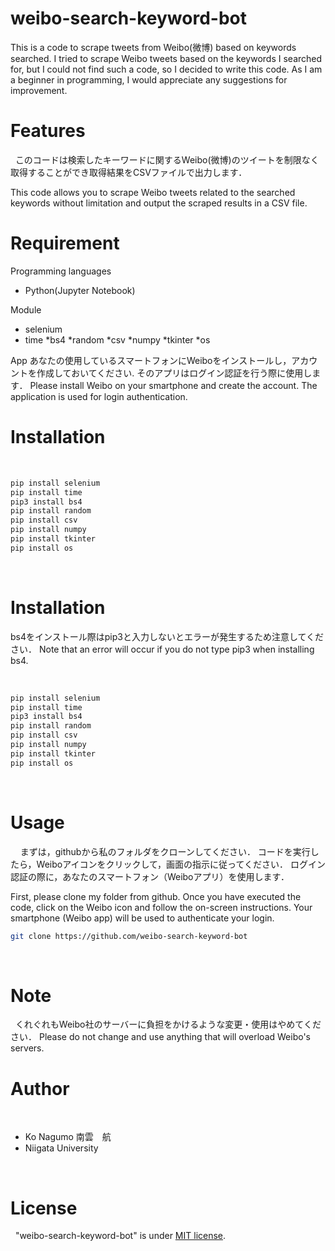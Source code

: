 # weibo-search-keyword-bot
This is a code to scrape tweets from Weibo(微博) based on keywords searched.
I tried to scrape Weibo tweets based on the keywords I searched for, but I could not find such a code, so I decided to write this code.
As I am a beginner in programming, I would appreciate any suggestions for improvement.

# Features
 
このコードは検索したキーワードに関するWeibo(微博)のツイートを制限なく取得することができ取得結果をCSVファイルで出力します．

This code allows you to scrape Weibo tweets related to the searched keywords without limitation and output the scraped results in a CSV file.


# Requirement

Programming languages 
* Python(Jupyter Notebook)

Module
* selenium
* time
*bs4
*random
*csv
*numpy
*tkinter
*os

App
あなたの使用しているスマートフォンにWeiboをインストールし，アカウントを作成しておいてください.
そのアプリはログイン認証を行う際に使用します．
Please install Weibo on your smartphone and create the account.
The application is used for login authentication.

# Installation
 
```bash
pip install selenium
pip install time
pip3 install bs4
pip install random
pip install csv
pip install numpy
pip install tkinter
pip install os
```
 
# Installation
bs4をインストール際はpip3と入力しないとエラーが発生するため注意してください．
Note that an error will occur if you do not type pip3 when installing bs4.

 
```bash
pip install selenium
pip install time
pip3 install bs4
pip install random
pip install csv
pip install numpy
pip install tkinter
pip install os
```
 
# Usage
 
 
まずは，githubから私のフォルダをクローンしてください．
コードを実行したら，Weiboアイコンをクリックして，画面の指示に従ってください．
ログイン認証の際に，あなたのスマートフォン（Weiboアプリ）を使用します．

First, please clone my folder from github.
Once you have executed the code, click on the Weibo icon and follow the on-screen instructions.
Your smartphone (Weibo app) will be used to authenticate your login.

```bash
git clone https://github.com/weibo-search-keyword-bot
```
 
# Note
 
くれぐれもWeibo社のサーバーに負担をかけるような変更・使用はやめてください．
Please do not change and use anything that will overload Weibo's servers.
 
# Author
 
* Ko Nagumo 南雲　航
* Niigata University

 
# License
 
"weibo-search-keyword-bot" is under [MIT license](https://en.wikipedia.org/wiki/MIT_License).
 

